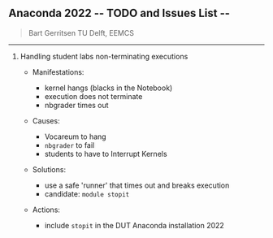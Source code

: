 ## Anaconda 2022 -- TODO and Issues List --

> Bart Gerritsen
> TU Delft, EEMCS

---

1. 	Handling student labs non-terminating executions
	
	- Manifestations:
		- kernel hangs (blacks in the Notebook)
		- execution does not terminate
		- nbgrader times out

	- Causes:
		- Vocareum to hang 
		- `nbgrader` to fail
		- students to have to Interrupt Kernels

	- Solutions:
		- use a safe 'runner' that times out and breaks execution
		- candidate: `module stopit`

	- Actions: 
		- include `stopit` in the DUT Anaconda installation 2022

		
